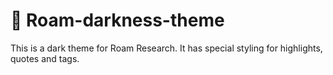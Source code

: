 # 🌙 Roam-darkness-theme

This is a dark theme for Roam Research. It has special styling for highlights, quotes and tags.
